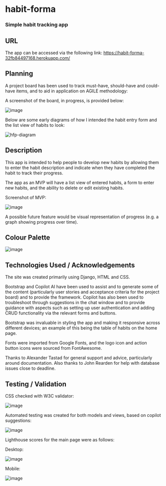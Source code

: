 # habit-forma

### Simple habit tracking app

## URL

The app can be accessed via the following link: https://habit-forma-32fb84497168.herokuapp.com/

## Planning

A project board has been used to track must-have, should-have and could-have items, and to aid in application on AGILE methodology:

A screenshot of the board, in progress, is provided below:

![image](https://github.com/user-attachments/assets/f28ef02d-3db4-4d77-8df3-fe45f9737fc3) 


Below are some early diagrams of how I intended the habit entry form and the list view of habits to look:

![hfp-diagram](https://github.com/user-attachments/assets/8c520749-071e-4e6a-9928-2d5664fec402)



## Description

This app is intended to help people to develop new habits by allowing them to enter the habit description and indicate when they have completed the habit to track their progress. 

The app as an MVP will have a list view of entered habits, a form to enter new habits, and the ability to delete or edit existing habits.

Screenshot of MVP:

![image](https://github.com/user-attachments/assets/328c4a9e-1727-41f8-a818-259970934ad9)


A possible future feature would be visual representation of progress (e.g. a graph showing progress over time).

## Colour Palette

![image](https://github.com/user-attachments/assets/d042dc67-9447-47f5-8dcd-056eb41dac99)


## Technologies Used / Acknowledgements

The site was created primarily using Django, HTML and CSS. 

Bootstrap and Copilot AI have been used to assist and to generate some of the content (particularly user stories and acceptance criteria for the project board) and to provide the framework. Copilot has also been used to troubleshoot through suggestions in the chat window and to provide guidance with aspects such as setting up user authentication and adding CRUD functionality via the relevant forms and buttons.

Bootstrap was invaluable in styling the app and making it responsive across different devices; an example of this being the table of habits on the home page.

Fonts were imported from Google Fonts, and the logo icon and action button icons were sourced from FontAwesome.

Thanks to Alexander Tastad for general support and advice, particularly around documentation. Also thanks to John Rearden for help with database issues close to deadline.

## Testing / Validation

CSS checked with W3C validator:

![image](https://github.com/user-attachments/assets/ab6c15a2-44ed-46db-be75-2341885bd47d)

Automated testing was created for both models and views, based on copilot suggestions:

![image](https://github.com/user-attachments/assets/464ffe9d-bac1-40ae-87e6-104dd782fb86)

Lighthouse scores for the main page were as follows:

Desktop:

![image](https://github.com/user-attachments/assets/81106db1-16d7-41df-98ae-353b9fc42bac)

Mobile:

![image](https://github.com/user-attachments/assets/4e6ba896-07ec-476c-84b2-c7902b47e770)



